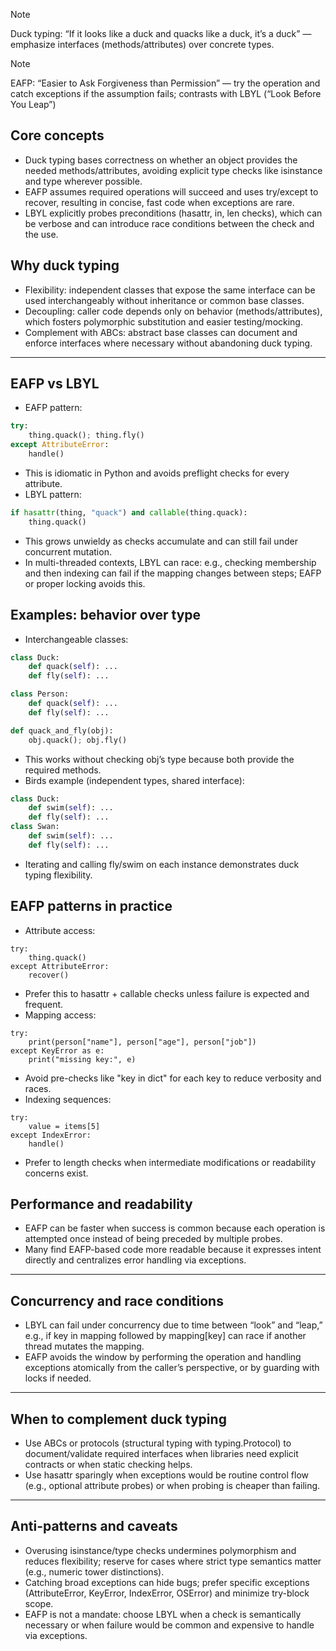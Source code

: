 > [!note]  
> Duck typing: “If it looks like a duck and quacks like a duck, it’s a duck” — emphasize interfaces (methods/attributes) over concrete types.

> [!note]  
> EAFP: “Easier to Ask Forgiveness than Permission” — try the operation and catch exceptions if the assumption fails; contrasts with LBYL (“Look Before You Leap”)

## Core concepts

- Duck typing bases correctness on whether an object provides the needed methods/attributes, avoiding explicit type checks like isinstance and type wherever possible.
- EAFP assumes required operations will succeed and uses try/except to recover, resulting in concise, fast code when exceptions are rare.
- LBYL explicitly probes preconditions (hasattr, in, len checks), which can be verbose and can introduce race conditions between the check and the use.
## Why duck typing

- Flexibility: independent classes that expose the same interface can be used interchangeably without inheritance or common base classes.
- Decoupling: caller code depends only on behavior (methods/attributes), which fosters polymorphic substitution and easier testing/mocking.
- Complement with ABCs: abstract base classes can document and enforce interfaces where necessary without abandoning duck typing.

---

## EAFP vs LBYL

- EAFP pattern:
```python
try:
    thing.quack(); thing.fly()
except AttributeError:
    handle()

```
- This is idiomatic in Python and avoids preflight checks for every attribute.
- LBYL pattern:
```python
if hasattr(thing, "quack") and callable(thing.quack):
    thing.quack()

```
- This grows unwieldy as checks accumulate and can still fail under concurrent mutation.
- In multi-threaded contexts, LBYL can race: e.g., checking membership and then indexing can fail if the mapping changes between steps; EAFP or proper locking avoids this.
## Examples: behavior over type

- Interchangeable classes:
```python
class Duck: 
    def quack(self): ...
    def fly(self): ...

class Person:
    def quack(self): ...
    def fly(self): ...

def quack_and_fly(obj):
    obj.quack(); obj.fly()
```
- This works without checking obj’s type because both provide the required methods.
- Birds example (independent types, shared interface):
```python
class Duck: 
    def swim(self): ...
    def fly(self): ...
class Swan:
    def swim(self): ...
    def fly(self): ...

```
- Iterating and calling fly/swim on each instance demonstrates duck typing flexibility.
## EAFP patterns in practice

- Attribute access:
```
try:
    thing.quack()
except AttributeError:
    recover()

```
- Prefer this to hasattr + callable checks unless failure is expected and frequent.
- Mapping access:
```
try:
    print(person["name"], person["age"], person["job"])
except KeyError as e:
    print("missing key:", e)

```
- Avoid pre-checks like "key in dict" for each key to reduce verbosity and races.
- Indexing sequences:
```
try:
    value = items[5]
except IndexError:
    handle()

```
- Prefer to length checks when intermediate modifications or readability concerns exist.

## Performance and readability

- EAFP can be faster when success is common because each operation is attempted once instead of being preceded by multiple probes.
- Many find EAFP-based code more readable because it expresses intent directly and centralizes error handling via exceptions.

---

## Concurrency and race conditions

- LBYL can fail under concurrency due to time between “look” and “leap,” e.g., if key in mapping followed by mapping[key] can race if another thread mutates the mapping.
- EAFP avoids the window by performing the operation and handling exceptions atomically from the caller’s perspective, or by guarding with locks if needed.

---

## When to complement duck typing

- Use ABCs or protocols (structural typing with typing.Protocol) to document/validate required interfaces when libraries need explicit contracts or when static checking helps.
- Use hasattr sparingly when exceptions would be routine control flow (e.g., optional attribute probes) or when probing is cheaper than failing.

---

## Anti-patterns and caveats

- Overusing isinstance/type checks undermines polymorphism and reduces flexibility; reserve for cases where strict type semantics matter (e.g., numeric tower distinctions).
- Catching broad exceptions can hide bugs; prefer specific exceptions (AttributeError, KeyError, IndexError, OSError) and minimize try-block scope.
- EAFP is not a mandate: choose LBYL when a check is semantically necessary or when failure would be common and expensive to handle via exceptions.